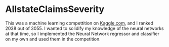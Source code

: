 # AllstateClaimsSeverity

This was a machine learning compettition on [Kaggle.com](https://www.kaggle.com/c/allstate-claims-severity), and I ranked 2038 out of 3055.
I wanted to solidify my knowledge of the neural networks at that time, so I implemented the Neural Network regressor and classifier on my own and used them in the competition.

